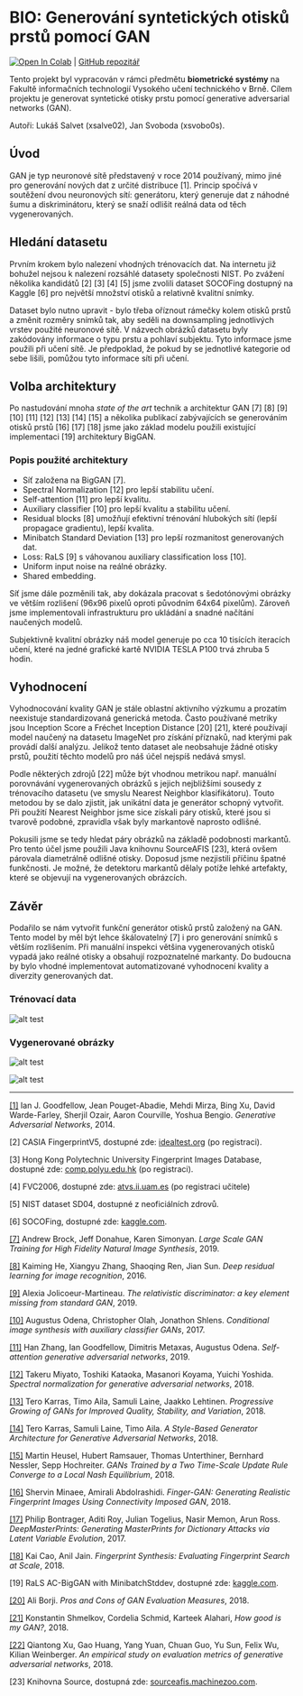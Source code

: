 # BIO: Generování syntetických otisků prstů pomocí GAN

[![Open In Colab](https://colab.research.google.com/assets/colab-badge.svg)](https://colab.research.google.com/github/Luksalos/BIO-fingerprint-GAN/blob/master/fingerprint_BigGAN.ipynb) | [GitHub repozitář](https://github.com/Luksalos/BIO-fingerprint-GAN)

Tento projekt byl vypracován v rámci předmětu **biometrické systémy** na Fakultě informačních technologií
Vysokého učení technického v Brně. Cílem projektu je generovat syntetické otisky prstu pomocí
generative adversarial networks (GAN).

Autoři: Lukáš Salvet (xsalve02), Jan Svoboda (xsvobo0s).

## Úvod

GAN je typ neuronové sítě představený v roce 2014 používaný, mimo jiné pro generování nových dat z určité distribuce [1].
Princip spočívá v soutěžení dvou neuronových sítí: generátoru, který generuje dat z náhodné šumu a diskriminátoru, který se snaží odlišit reálná data od těch vygenerovaných.

## Hledání datasetu

Prvním krokem bylo nalezení vhodných trénovacích dat. Na internetu již bohužel nejsou k nalezení rozsáhlé datasety
společnosti NIST. Po zvážení několika kandidátů [2] [3] [4] [5] jsme zvolili dataset SOCOFing dostupný na Kaggle [6]
pro největší množství otisků a relativně kvalitní snímky.

Dataset bylo nutno upravit - bylo třeba oříznout rámečky kolem otisků prstů a změnit rozměry snímků tak,
aby seděli na downsampling jednotlivých vrstev použité neuronové sítě. V názvech obrázků datasetu byly zakódovány
informace o typu prstu a pohlaví subjektu. Tyto informace jsme použili při učení sítě. Je předpoklad, že pokud by se
jednotlivé kategorie od sebe lišili, pomůžou tyto informace síti při učení.

## Volba architektury

Po nastudování mnoha *state of the art* technik a architektur GAN [7] [8] [9] [10] [11] [12] [13] [14] [15]
a několika publikací zabývajících se generováním otisků prstů [16] [17] [18] jsme jako základ modelu použili existující
implementaci [19] architektury BigGAN.

### Popis použité architektury

* Síť založena na BigGAN [7].
* Spectral Normalization [12] pro lepší stabilitu učení.
* Self-attention [11] pro lepší kvalitu.
* Auxiliary classifier [10] pro lepší kvalitu a stabilitu učení.
* Residual blocks [8] umožňují efektivní trénování hlubokých sítí (lepší propagace gradientu), lepší kvalita.
* Minibatch Standard Deviation [13] pro lepší rozmanitost generovaných dat.
* Loss: RaLS [9] s váhovanou auxiliary classification loss [10].
* Uniform input noise na reálné obrázky.
* Shared embedding.

Síť jsme dále pozměnili tak, aby dokázala pracovat s šedotónovými obrázky ve větším rozlišení (96x96 pixelů oproti původním 64x64 pixelům). Zároveň jsme implementovali infrastrukturu pro ukládání a snadné načítání naučených modelů.

Subjektivně kvalitní obrázky náš model generuje po cca 10 tisících iteracích učení, které na jedné grafické kartě NVIDIA TESLA P100 trvá zhruba 5 hodin.

## Vyhodnocení

Vyhodnocování kvality GAN je stále oblastní aktivního výzkumu a prozatím neexistuje standardizovaná generická metoda.
Často používané metriky jsou Inception Score a Fréchet Inception Distance [20] [21], které používají model naučený na datasetu ImageNet pro získání příznaků, nad kterými pak provádí další analýzu. Jelikož tento dataset ale neobsahuje žádné otisky prstů, použití těchto modelů pro náš účel nejspíš nedává smysl.

Podle některých zdrojů [22] může být vhodnou metrikou např. manuální porovnávání vygenerovaných obrázků
s jejich nejbližšími sousedy z trénovacího datasetu (ve smyslu Nearest Neighbor klasifikátoru). Touto metodou by se dalo zjistit,
jak unikátní data je generátor schopný vytvořit. Při použití Nearest Neighbor jsme sice získali páry otisků, které jsou si tvarově podobné,
zpravidla však byly markantově naprosto odlišné.

Pokusili jsme se tedy hledat páry obrázků na základě podobnosti markantů. Pro tento účel jsme použili Java knihovnu SourceAFIS [23],
která ovšem párovala diametrálně odlišné otisky. Doposud jsme nezjistili příčinu špatné funkčnosti. Je možné, že detektoru
markantů dělaly potíže lehké artefakty, které se objevují na vygenerovaných obrázcích.

## Závěr

Podařilo se nám vytvořit funkční generátor otisků prstů založený na GAN. Tento model by měl být lehce
škálovatelný [7] i pro generování snímků s větším rozlišením. Při manuální inspekci většina vygenerovaných
otisků vypadá jako reálné otisky a obsahují rozpoznatelné markanty.
Do budoucna by bylo vhodné implementovat automatizované vyhodnocení kvality a diverzity generovaných dat.

### Trénovací data
![alt test](data/train-1.png)

### Vygenerované obrázky
![alt test](data/step-23808.png)

![alt test](data/gen-24576-1.png)

---

[[1]](https://arxiv.org/abs/1406.2661) Ian J. Goodfellow, Jean Pouget-Abadie, Mehdi Mirza, Bing Xu, David Warde-Farley, Sherjil Ozair, Aaron Courville, Yoshua Bengio. *Generative Adversarial Networks*, 2014.

[2] CASIA FingerprintV5, dostupné zde: [idealtest.org](http://www.idealtest.org/dbDetailForUser.do?id=7) (po registraci).

[3] Hong Kong Polytechnic University Fingerprint Images Database, dostupné zde: [comp.polyu.edu.hk](http://www4.comp.polyu.edu.hk/~csajaykr/fingerprint.htm) (po registraci).

[4] FVC2006, dostupné zde: [atvs.ii.uam.es](http://atvs.ii.uam.es/atvs/fvc2006.html) (po registraci učitele)

[5] NIST dataset SD04, dostupné z neoficiálních zdrovů.

[6] SOCOFing, dostupné zde: [kaggle.com](https://www.kaggle.com/ruizgara/socofing).

[[7]](https://arxiv.org/abs/1809.11096) Andrew Brock, Jeff Donahue, Karen Simonyan. *Large Scale GAN Training for High Fidelity Natural Image Synthesis*, 2019.

[[8]](https://arxiv.org/abs/1512.03385) Kaiming He, Xiangyu Zhang, Shaoqing Ren, Jian Sun. *Deep residual learning for image recognition*, 2016.

[[9]](https://arxiv.org/abs/1807.00734) Alexia Jolicoeur-Martineau. *The relativistic discriminator: a key element missing from standard GAN*, 2019.

[[10]](https://arxiv.org/abs/1610.09585) Augustus Odena, Christopher Olah, Jonathon Shlens. *Conditional image synthesis with auxiliary classifier GANs*, 2017.

[[11]](https://arxiv.org/abs/1805.08318) Han Zhang, Ian Goodfellow, Dimitris Metaxas, Augustus Odena. *Self-attention generative adversarial networks*, 2019.

[[12]](https://arxiv.org/abs/1802.05957) Takeru Miyato, Toshiki Kataoka, Masanori Koyama, Yuichi Yoshida. *Spectral normalization for generative adversarial networks*, 2018.

[[13]](https://arxiv.org/abs/1710.10196) Tero Karras, Timo Aila, Samuli Laine, Jaakko Lehtinen. *Progressive Growing of GANs for Improved Quality, Stability, and Variation*, 2018.

[[14]](https://arxiv.org/abs/1812.04948) Tero Karras, Samuli Laine, Timo Aila. *A Style-Based Generator Architecture for Generative Adversarial Networks*, 2018.

[[15]](https://arxiv.org/abs/1706.08500) Martin Heusel, Hubert Ramsauer, Thomas Unterthiner, Bernhard Nessler, Sepp Hochreiter. *GANs Trained by a Two Time-Scale Update Rule Converge to a Local Nash Equilibrium*, 2018.

[[16]](https://arxiv.org/abs/1812.10482) Shervin Minaee, Amirali Abdolrashidi. *Finger-GAN: Generating Realistic Fingerprint Images Using Connectivity Imposed GAN*, 2018.

[[17]](https://arxiv.org/abs/1705.07386) Philip Bontrager, Aditi Roy, Julian Togelius, Nasir Memon, Arun Ross. *DeepMasterPrints: Generating MasterPrints for Dictionary Attacks via Latent Variable Evolution*, 2017.

[[18]](https://ieeexplore.ieee.org/document/8411200) Kai Cao, Anil Jain. *Fingerprint Synthesis: Evaluating Fingerprint Search at Scale*, 2018.

[19] RaLS AC-BigGAN with MinibatchStddev, dostupné zde: [kaggle.com](https://www.kaggle.com/yukia18/sub-rals-ac-biggan-with-minibatchstddev).

[[20]](https://arxiv.org/abs/1802.03446) Ali Borji. *Pros and Cons of GAN Evaluation Measures*, 2018.

[[21]](https://arxiv.org/abs/1807.09499) Konstantin Shmelkov, Cordelia Schmid, Karteek Alahari, *How good is my GAN?*, 2018.

[[22]](https://arxiv.org/abs/1806.07755) Qiantong Xu, Gao Huang, Yang Yuan, Chuan Guo, Yu Sun, Felix Wu, Kilian Weinberger. *An empirical study on evaluation metrics of generative adversarial networks*, 2018.

[23] Knihovna Source, dostupná zde: [sourceafis.machinezoo.com](https://sourceafis.machinezoo.com/).
